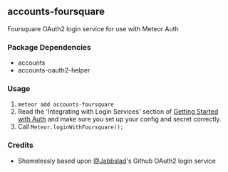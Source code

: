 ## accounts-foursquare

Foursquare OAuth2 login service for use with Meteor Auth

### Package Dependencies

* accounts
* accounts-oauth2-helper

### Usage

1. `meteor add accounts-foursquare`
2. Read the 'Integrating with Login Services' section of [Getting Started with Auth](https://github.com/meteor/meteor/wiki/Getting-started-with-Auth) and make sure you set up your config and secret correctly.
3. Call `Meteor.loginWithFoursquare();`

### Credits

* Shamelessly based upon
[@Jabbslad](https://github.com/Jabbslad)'s Github OAuth2 login service

